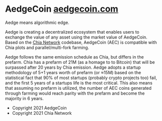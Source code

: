 # AedgeCoin [aedgecoin.com](aedgecoin.com)

Aedge means algorithmic edge.

Aedge is creating a decentralized ecosystem that enables users to exchange the value of any asset using the market value of AedgeCoin. Based on the [Chia Network](https://github.com/Chia-Network/chia-blockchain) codebase, AedgeCoin (AEC) is compatible with Chia plots and parallel/multi-fork farming.

Aedge follows the same emission schedule as Chia, but differs in the prefarm. Chia has a prefarm of 21M (as a homage to to Bitcoin) that will be surpassed after 20 years by Chia emission. Aedge adopts a startup methodology of 5+1 years worth of prefarm (or ≈15M) based on the statistical fact that 90% of most startups (probably crypto projects too) fail, and the first 5 years of a startups life is the most critical. This also means that assuming no prefarm is utilized, the number of AEC coins generated through farming would reach parity with the prefarm and become the majority in 6 years.

- Copyright 2021 AedgeCoin
- Copyright 2021 Chia Network